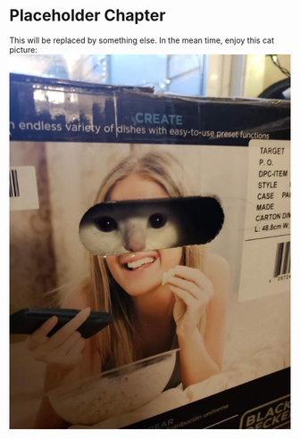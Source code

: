 

# Placeholder Chapter

This will be replaced by something else. In the mean time, enjoy this cat picture:
![](images/dummy/catperson.jpg)
